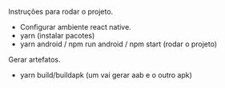 Instruções para rodar o projeto.

- Configurar ambiente react native.
- yarn (instalar pacotes)
- yarn android / npm run android / npm start (rodar o projeto)

Gerar artefatos.

- yarn build/buildapk (um vai gerar aab e o outro apk)
